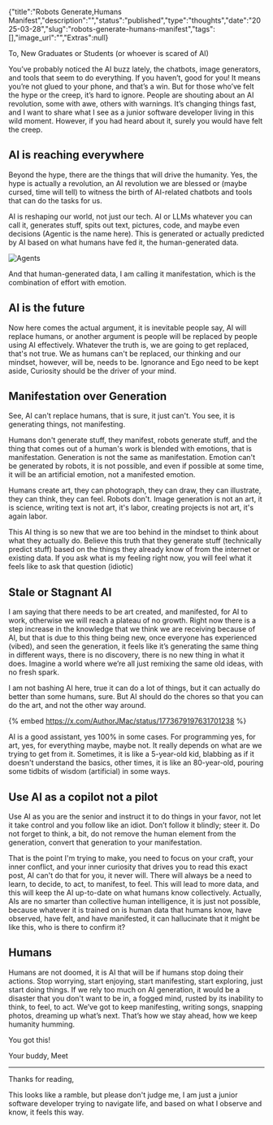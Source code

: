 {"title":"Robots Generate,Humans Manifest","description":"","status":"published","type":"thoughts","date":"2025-03-28","slug":"robots-generate-humans-manifest","tags":[],"image_url":"","Extras":null}


 
 To,
 New Graduates or Students (or whoever is scared of AI)
 
 You’ve probably noticed the AI buzz lately, the chatbots, image generators, and tools that seem to do everything. If you haven’t, good for you! It means you’re not glued to your phone, and that’s a win. But for those who’ve felt the hype or the creep, it’s hard to ignore. People are shouting about an AI revolution, some with awe, others with warnings. It’s changing things fast, and I want to share what I see as a junior software developer living in this wild moment. However, if you had heard about it, surely you would have felt the creep. 
 
 ## AI is reaching everywhere
 
 Beyond the hype, there are the things that will drive the humanity. Yes, the hype is actually a revolution, an AI revolution we are blessed or (maybe cursed, time will tell) to witness the birth of AI-related chatbots and tools that can do the tasks for us. 
 
 AI is reshaping our world, not just our tech. AI or LLMs whatever you can call it, generates stuff, spits out text, pictures, code, and maybe even decisions (Agentic is the name here). This is generated or actually predicted by AI based on what humans have fed it, the human-generated data.
 
 
 ![Agents](https://dev-to-uploads.s3.amazonaws.com/uploads/articles/0tnh7fghjm3aafxtji46.png)
 
 
 And that human-generated data, I am calling it manifestation, which is the combination of effort with emotion.
 
 ## AI is the future
 
 Now here comes the actual argument, it is inevitable people say, AI will replace humans, or another argument is people will be replaced by people using AI effectively. Whatever the truth is, we are going to get replaced, that's not true. We as humans can't be replaced, our thinking and our mindset, however, will be, needs to be. Ignorance and Ego need to be kept aside, Curiosity should be the driver of your mind.
 
 ## Manifestation over Generation
 
 See, AI can't replace humans, that is sure, it just can't. You see, it is generating things, not manifesting.
 
 Humans don't generate stuff, they manifest, robots generate stuff, and the thing that comes out of a human's work is blended with emotions, that is manifestation. Generation is not the same as manifestation. Emotion can't be generated by robots, it is not possible, and even if possible at some time, it will be an artificial emotion, not a manifested emotion.
 
 Humans create art, they can photograph, they can draw, they can illustrate, they can think, they can feel. Robots don't. Image generation is not an art, it is science, writing text is not art, it's labor, creating projects is not art, it's again labor.
 
 This AI thing is so new that we are too behind in the mindset to think about what they actually do. Believe this truth that they generate stuff (technically predict stuff) based on the things they already know of from the internet or existing data. If you ask what is my feeling right now, you will feel what it feels like to ask that question (idiotic)
 
 ## Stale or Stagnant AI
 
 I am saying that there needs to be art created, and manifested, for AI to work, otherwise we will reach a plateau of no growth. Right now there is a step increase in the knowledge that we think we are receiving because of AI, but that is due to this thing being new, once everyone has experienced (vibed), and seen the generation, it feels like it’s generating the same thing in different ways, there is no discovery, there is no new thing in what it does. Imagine a world where we’re all just remixing the same old ideas, with no fresh spark.
 
 I am not bashing AI here, true it can do a lot of things, but it can actually do better than some humans, sure. But AI should do the chores so that you can do the art, and not the other way around.
 
{% embed https://x.com/AuthorJMac/status/1773679197631701238 %}
 
 AI is a good assistant, yes 100% in some cases. For programming yes, for art, yes, for everything maybe, maybe not. It really depends on what are we trying to get from it. Sometimes, it is like a 5-year-old kid, blabbing as if it doesn't understand the basics, other times, it is like an 80-year-old, pouring some tidbits of wisdom (artificial) in some ways. 
 
 ## Use AI as a copilot not a pilot
 
 Use AI as you are the senior and instruct it to do things in your favor, not let it take control and you follow like an idiot.  Don’t follow it blindly; steer it. Do not forget to think, a bit, do not remove the human element from the generation, convert that generation to your manifestation.  
 
 That is the point I'm trying to make, you need to focus on your craft, your inner conflict, and your inner curiosity that drives you to read this exact post, AI can't do that for you, it never will. There will always be a need to learn, to decide, to act, to manifest, to feel. This will lead to more data, and this will keep the AI up-to-date on what humans know collectively. Actually, AIs are no smarter than collective human intelligence, it is just not possible, because whatever it is trained on is human data that humans know, have observed, have felt, and have manifested, it can hallucinate that it might be like this, who is there to confirm it?
 
 ## Humans
 
 Humans are not doomed, it is AI that will be if humans stop doing their actions. Stop worrying, start enjoying, start manifesting, start exploring, just start doing things. If we rely too much on AI generation, it would be a disaster that you don't want to be in, a fogged mind, rusted by its inability to think, to feel, to act. We’ve got to keep manifesting, writing songs, snapping photos, dreaming up what’s next. That’s how we stay ahead, how we keep humanity humming.
 
 You got this!
 
 Your buddy,
 Meet
 
 ---
 Thanks for reading,
 
 This looks like a ramble, but please don't judge me, I am just a junior software developer trying to navigate life, and based on what I observe and know, it feels this way. 
